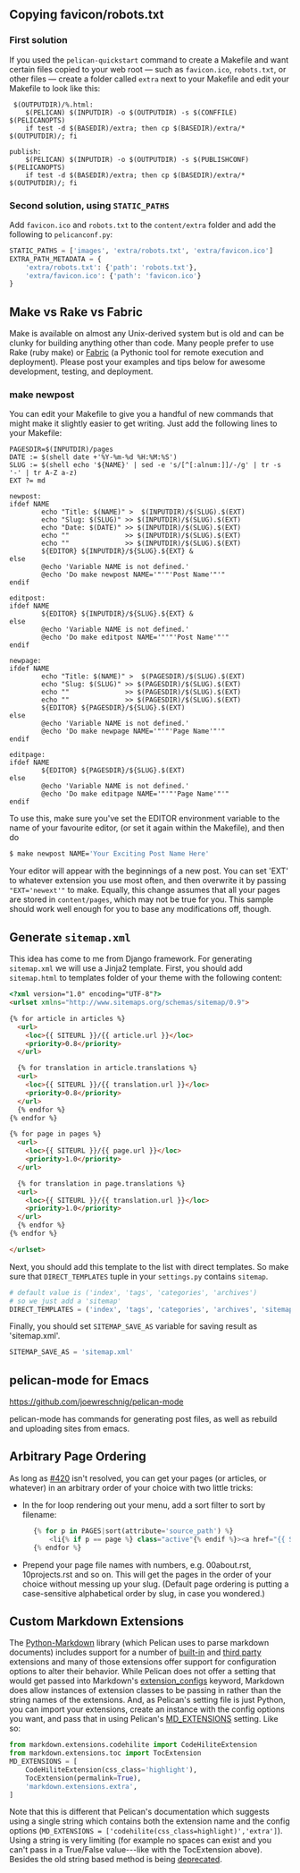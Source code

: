 ## Copying favicon/robots.txt

### First solution

If you used the `pelican-quickstart` command to create a Makefile and want certain files copied to your web root — such as `favicon.ico`, `robots.txt`, or other files — create a folder called `extra` next to your Makefile and edit your Makefile to look like this:

```
 $(OUTPUTDIR)/%.html:
	$(PELICAN) $(INPUTDIR) -o $(OUTPUTDIR) -s $(CONFFILE) $(PELICANOPTS)
	if test -d $(BASEDIR)/extra; then cp $(BASEDIR)/extra/* $(OUTPUTDIR)/; fi
```
```
publish:
	$(PELICAN) $(INPUTDIR) -o $(OUTPUTDIR) -s $(PUBLISHCONF) $(PELICANOPTS)
	if test -d $(BASEDIR)/extra; then cp $(BASEDIR)/extra/* $(OUTPUTDIR)/; fi
```

### Second solution, using `STATIC_PATHS`

Add `favicon.ico` and `robots.txt` to the `content/extra` folder and add the following to `pelicanconf.py`:

```python
STATIC_PATHS = ['images', 'extra/robots.txt', 'extra/favicon.ico']
EXTRA_PATH_METADATA = {
    'extra/robots.txt': {'path': 'robots.txt'},
    'extra/favicon.ico': {'path': 'favicon.ico'}
}
```

## Make vs Rake vs Fabric

Make is available on almost any Unix-derived system but is old and can be clunky for building anything other than code. Many people prefer to use Rake (ruby make) or [Fabric][] (a Pythonic tool for remote execution and deployment). Please post your examples and tips below for awesome development, testing, and deployment.

### make newpost

You can edit your Makefile to give you a handful of new commands that might make it slightly easier to get writing.  Just add the following lines to your Makefile:

```make
PAGESDIR=$(INPUTDIR)/pages
DATE := $(shell date +'%Y-%m-%d %H:%M:%S')
SLUG := $(shell echo '${NAME}' | sed -e 's/[^[:alnum:]]/-/g' | tr -s '-' | tr A-Z a-z)
EXT ?= md

newpost:
ifdef NAME
        echo "Title: $(NAME)" >  $(INPUTDIR)/$(SLUG).$(EXT)
        echo "Slug: $(SLUG)" >> $(INPUTDIR)/$(SLUG).$(EXT)
        echo "Date: $(DATE)" >> $(INPUTDIR)/$(SLUG).$(EXT)
        echo ""              >> $(INPUTDIR)/$(SLUG).$(EXT)
        echo ""              >> $(INPUTDIR)/$(SLUG).$(EXT)
        ${EDITOR} ${INPUTDIR}/${SLUG}.${EXT} &
else
        @echo 'Variable NAME is not defined.'
        @echo 'Do make newpost NAME='"'"'Post Name'"'"
endif

editpost:
ifdef NAME
        ${EDITOR} ${INPUTDIR}/${SLUG}.${EXT} &
else
        @echo 'Variable NAME is not defined.'
        @echo 'Do make editpost NAME='"'"'Post Name'"'"
endif

newpage:
ifdef NAME
        echo "Title: $(NAME)" >  $(PAGESDIR)/$(SLUG).$(EXT)
        echo "Slug: $(SLUG)" >> $(PAGESDIR)/$(SLUG).$(EXT)
        echo ""              >> $(PAGESDIR)/$(SLUG).$(EXT)
        echo ""              >> $(PAGESDIR)/$(SLUG).$(EXT)
        ${EDITOR} ${PAGESDIR}/${SLUG}.$(EXT)
else
        @echo 'Variable NAME is not defined.'
        @echo 'Do make newpage NAME='"'"'Page Name'"'"
endif

editpage:
ifdef NAME
        ${EDITOR} ${PAGESDIR}/${SLUG}.$(EXT)
else
        @echo 'Variable NAME is not defined.'
        @echo 'Do make editpage NAME='"'"'Page Name'"'"
endif
```

To use this, make sure you've set the EDITOR environment variable to the name of your favourite editor, (or set it again within the Makefile), and then do
```bash
$ make newpost NAME='Your Exciting Post Name Here'
```
Your editor will appear with the beginnings of a new post.  You can set 'EXT' to whatever extension you use most often, and then overwrite it by passing `"EXT='newext'"` to make.  Equally, this change assumes that all your pages are stored in `content/pages`, which may not be true for you.  This sample should work well enough for you to base any modifications off, though.


[Fabric]: http://www.fabfile.org/

## Generate `sitemap.xml`

This idea has come to me from Django framework. For generating `sitemap.xml` we will use a Jinja2 template.
First, you should add `sitemap.html` to templates folder of your theme with the following content:

```html
<?xml version="1.0" encoding="UTF-8"?>
<urlset xmlns="http://www.sitemaps.org/schemas/sitemap/0.9">

{% for article in articles %}
  <url>
    <loc>{{ SITEURL }}/{{ article.url }}</loc>
    <priority>0.8</priority>
  </url>

  {% for translation in article.translations %}
  <url>
    <loc>{{ SITEURL }}/{{ translation.url }}</loc>
    <priority>0.8</priority>
  </url>
  {% endfor %}
{% endfor %}

{% for page in pages %}
  <url>
    <loc>{{ SITEURL }}/{{ page.url }}</loc>
    <priority>1.0</priority>
  </url>

  {% for translation in page.translations %}
  <url>
    <loc>{{ SITEURL }}/{{ translation.url }}</loc>
    <priority>1.0</priority>
  </url>
  {% endfor %}
{% endfor %}

</urlset>
```

Next, you should add this template to the list with direct templates.
So make sure that `DIRECT_TEMPLATES` tuple in your `settings.py` contains `sitemap`.

```python
# default value is ('index', 'tags', 'categories', 'archives')
# so we just add a 'sitemap'
DIRECT_TEMPLATES = ('index', 'tags', 'categories', 'archives', 'sitemap')
```

Finally, you should set `SITEMAP_SAVE_AS` variable for saving result as 'sitemap.xml'.

```python
SITEMAP_SAVE_AS = 'sitemap.xml'
```

## pelican-mode for Emacs

https://github.com/joewreschnig/pelican-mode

pelican-mode has commands for generating post files, as well as rebuild and uploading sites from emacs.

## Arbitrary Page Ordering

As long as [#420](https://github.com/getpelican/pelican/issues/420) isn't resolved, you can get your pages (or articles, or whatever) in an arbitrary order of your choice with two little tricks:
 * In the for loop rendering out your menu, add a sort filter to sort by filename:
```python
      {% for p in PAGES|sort(attribute='source_path') %}
          <li{% if p == page %} class="active"{% endif %}><a href="{{ SITEURL }}/{{ p.url }}">{{ p.title }}</a></li>
      {% endfor %}
```
 * Prepend your page file names with numbers, e.g. 00about.rst, 10projects.rst and so on.
This will get the pages in the order of your choice without messing up your slug. (Default page ordering is putting a case-sensitive alphabetical order by slug, in case you wondered.)

## Custom Markdown Extensions

The [Python-Markdown](https://pythonhosted.org/Markdown/) library (which Pelican uses to parse markdown documents) includes support for a number of [built-in](https://pythonhosted.org/Markdown/extensions/index.html#officially-supported-extensions) and [third party](https://github.com/waylan/Python-Markdown/wiki/Third-Party-Extensions) extensions and many of those extensions offer support for configuration options to alter their behavior. While Pelican does not offer a setting that would get passed into Markdown's [extension_configs](https://pythonhosted.org/Markdown/reference.html#extension_configs) keyword, Markdown does allow instances of extension classes to be passing in rather than the string names of the extensions. And, as Pelican's setting file is just Python, you can import your extensions, create an instance with the config options you want, and pass that in using Pelican's [MD_EXTENSIONS](http://pelican.readthedocs.org/en/3.5.0/settings.html#basic-settings) setting. Like so:

```python
from markdown.extensions.codehilite import CodeHiliteExtension
from markdown.extensions.toc import TocExtension
MD_EXTENSIONS = [
    CodeHiliteExtension(css_class='highlight'),
    TocExtension(permalink=True),
    'markdown.extensions.extra',
]
```

Note that this is different that Pelican's documentation which suggests using a single string which contains both the extension name and the config options (`MD_EXTENSIONS = ['codehilite(css_class=highlight)','extra']`). Using a string is very limiting (for example no spaces can exist and you can't pass in a True/False value---like with the TocExtension above). Besides the old string based method is being [deprecated](https://pythonhosted.org/Markdown/release-2.5.html#backwards-incompatible-changes).